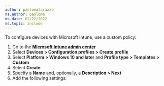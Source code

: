 ```yaml
---
author: paolomatarazzo
ms.author: paoloma
ms.date: 02/22/2022
ms.topic: include
---
```


To configure devices with Microsoft Intune, use a custom policy:

1. Go to the <a href="https://intune.micorsoft.com" target="_blank"><b>Microsoft Intune admin center</b></a>
2. Select **Devices > Configuration profiles > Create profile**
3. Select **Platform > Windows 10 and later** and **Profile type > Templates > Custom**
4. Select **Create**
5. Specify a **Name** and, optionally, a **Description > Next**
6. Add the following settings:
